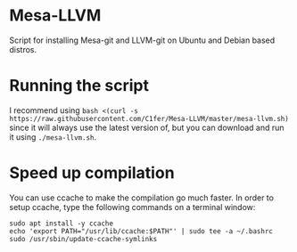 # Mesa-LLVM
Script for installing Mesa-git and LLVM-git on Ubuntu and Debian based distros.

# Running the script
I recommend using `bash <(curl -s https://raw.githubusercontent.com/C1fer/Mesa-LLVM/master/mesa-llvm.sh)` since it will always use the latest version of, but you can download and run it using `./mesa-llvm.sh`.



# Speed up compilation
You can use ccache to make the compilation go much faster. In order to setup ccache, type the following commands on a terminal window:
```
sudo apt install -y ccache
echo 'export PATH="/usr/lib/ccache:$PATH"' | sudo tee -a ~/.bashrc
sudo /usr/sbin/update-ccache-symlinks
```
